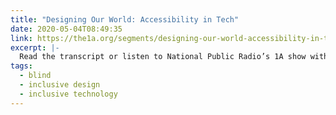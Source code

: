 ```yaml
---
title: "Designing Our World: Accessibility in Tech"
date: 2020-05-04T08:49:35
link: https://the1a.org/segments/designing-our-world-accessibility-in-tech/
excerpt: |-
  Read the transcript or listen to National Public Radio’s 1A show with Jutta Treviranus, Jennison Asuncion, Molley Burke and host Celeste Headlee as they talk about the state…
tags:
  - blind
  - inclusive design
  - inclusive technology
---
```

